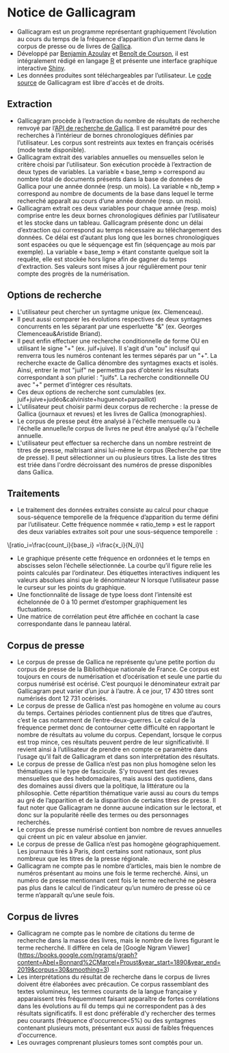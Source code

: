 # Notice de Gallicagram

- Gallicagram est un programme représentant graphiquement l’évolution au cours du temps de la fréquence d’apparition d’un terme dans le corpus de presse ou de livres de [Gallica](https://gallica.bnf.fr/). 
- Développé par [Benjamin Azoulay](https://github.com/benjyazoulay/) et [Benoît de Courson](https://regicid.github.io/), il est intégralement rédigé en langage [R](https://www.r-project.org/) et présente une interface graphique interactive [Shiny](https://shiny.rstudio.com/).
- Les données produites sont téléchargeables par l’utilisateur. Le [code source](https://github.com/regicid/gallicagram_app) de Gallicagram est libre d'accès et de droits.


## Extraction

- Gallicagram procède à l’extraction du nombre de résultats de recherche renvoyé par l’[API de recherche de Gallica](https://api.bnf.fr/fr/api-gallica-de-recherche). Il est paramétré pour des recherches à l’intérieur de bornes chronologiques définies par l’utilisateur. Les corpus sont restreints aux textes en français océrisés (mode texte disponible).
- Gallicagram extrait des variables annuelles ou mensuelles selon le critère choisi par l’utilisateur. Son exécution procède à l’extraction de deux types de variables. La variable « base_temp » correspond au nombre total de documents présents dans la base de données de Gallica pour une année donnée (resp. un mois). La variable « nb_temp » correspond au nombre de documents de la base dans lequel le terme recherché apparaît au cours d’une année donnée (resp. un mois). 
- Gallicagram extrait ces deux variables pour chaque année (resp. mois) comprise entre les deux bornes chronologiques définies par l’utilisateur et les stocke dans un tableau. Gallicagram présente donc un délai d’extraction qui correspond au temps nécessaire au téléchargement des données. Ce délai est d’autant plus long que les bornes chronologiques sont espacées ou que le séquençage est fin (séquençage au mois par exemple). La variable « base_temp » étant constante quelque soit la requête, elle est stockée hors ligne afin de gagner du temps d'extraction. Ses valeurs sont mises à jour régulièrement pour tenir compte des progrès de la numérisation.

## Options de recherche
- L'utilisateur peut chercher un syntagme unique (ex. Clemenceau).
- Il peut aussi comparer les évolutions respectives de deux syntagmes concurrents en les séparant par une esperluette "&" (ex. Georges Clemenceau&Aristide Briand).
- Il peut enfin effectuer une recherche conditionnelle de forme OU en utilisant le signe "+" (ex. juif+juive). Il s'agit d'un "ou" inclusif qui renverra tous les numéros contenant les termes séparés par un "+". La recherche exacte de Gallica dénombre des syntagmes exacts et isolés. Ainsi, entrer le mot "juif" ne permettra pas d'obtenir les résultats correspondant à son pluriel : "juifs". La recherche conditionnelle OU avec "+" permet d'intégrer ces résultats.
- Ces deux options de recherche sont cumulables (ex. juif+juive+judéo&calviniste+huguenot+parpaillot)
- L'utilisateur peut choisir parmi deux corpus de recherche : la presse de Gallica (journaux et revues) et les livres de Gallica (monographies).
- Le corpus de presse peut être analysé à l'échelle mensuelle ou à l'échelle annuelle/le corpus de livres ne peut être analysé qu'à l'échelle annuelle.
- L'utilisateur peut effectuer sa recherche dans un nombre restreint de titres de presse, maîtrisant ainsi lui-même le corpus (Recherche par titre de presse). Il peut sélectionner un ou plusieurs titres. La liste des titres est triée dans l'ordre décroissant des numéros de presse disponibles dans Gallica.

## Traitements

 - Le traitement des données extraites consiste au calcul pour chaque sous-séquence temporelle de la fréquence d’apparition du terme défini par l’utilisateur. Cette fréquence nommée « ratio_temp » est le rapport des deux variables extraites soit pour une sous-séquence temporelle  : 
<script type="text/javascript"
        src="https://cdnjs.cloudflare.com/ajax/libs/mathjax/2.7.0/MathJax.js?config=TeX-AMS_CHTML"></script>

\\[ratio_i=\frac{count_i}{base_i} =\frac{x_i}{N_i}\\]


- Le graphique présente cette fréquence en ordonnées et le temps en abscisses selon l’échelle sélectionnée. La courbe qu’il figure relie les points calculés par l’ordinateur. Des étiquettes interactives indiquent les valeurs absolues ainsi que le dénominateur N lorsque l’utilisateur passe le curseur sur les points du graphique.
- Une fonctionnalité de lissage de type loess dont l’intensité est échelonnée de 0 à 10 permet d’estomper graphiquement les fluctuations.
- Une matrice de corrélation peut être affichée en cochant la case correspondante dans le panneau latéral.

## Corpus de presse

- Le corpus de presse de Gallica ne représente qu’une petite portion du corpus de presse de la Bibliothèque nationale de France. Ce corpus est toujours en cours de numérisation et d’océrisation et seule une partie du corpus numérisé est océrisé. C’est pourquoi le dénominateur extrait par Gallicagram peut varier d’un jour à l’autre. À ce jour, 17 430 titres sont numérisés dont 12 731 océrisés.
- Le corpus de presse de Gallica n’est pas homogène en volume au cours du temps. Certaines périodes contiennent plus de titres que d’autres, c’est le cas notamment de l’entre-deux-guerres. Le calcul de la fréquence permet donc de contourner cette difficulté en rapportant le nombre de résultats au volume du corpus. Cependant, lorsque le corpus est trop mince, ces résultats peuvent perdre de leur significativité. Il revient ainsi à l’utilisateur de prendre en compte ce paramètre dans l’usage qu’il fait de Gallicagram et dans son interprétation des résultats.
- Le corpus de presse de Gallica n’est pas non plus homogène selon les thématiques ni le type de fascicule. S’y trouvent tant des revues mensuelles que des hebdomadaires, mais aussi des quotidiens, dans des domaines aussi divers que la politique, la littérature ou la philosophie. Cette répartition thématique varie aussi au cours du temps au gré de l’apparition et de la disparition de certains titres de presse. Il faut noter que Gallicagram ne donne aucune indication sur le lectorat, et donc sur la popularité réelle des termes ou des personnages recherchés.
- Le corpus de presse numérisé contient bon nombre de revues annuelles qui créent un pic en valeur absolue en janvier.
- Le corpus de presse de Gallica n’est pas homogène géographiquement. Les journaux tirés à Paris, dont certains sont nationaux, sont plus nombreux que les titres de la presse régionale.
- Gallicagram ne compte pas le nombre d’articles, mais bien le nombre de numéros présentant au moins une fois le terme recherché. Ainsi, un numéro de presse mentionnant cent fois le terme recherché ne pèsera pas plus dans le calcul de l’indicateur qu’un numéro de presse où ce terme n’apparaît qu’une seule fois.

## Corpus de livres

- Gallicagram ne compte pas le nombre de citations du terme de recherche dans la masse des livres, mais le nombre de livres figurant le terme recherché. Il diffère en cela de [Google Ngram Viewer] (https://books.google.com/ngrams/graph?content=Abel+Bonnard%2CMarcel+Proust&year_start=1890&year_end=2019&corpus=30&smoothing=3)
- Les interprétations du résultat de recherche dans le corpus de livres doivent être élaborées avec précaution. Ce corpus rassemblant des textes volumineux, les termes courants de la langue française y apparaissent très fréquemment faisant apparaître de fortes corrélations dans les évolutions au fil du temps qui ne correspondent pas à des résultats significatifs. Il est donc préférable d'y rechercher des termes peu courants (fréquence d'occurrence<5%) ou des syntagmes contenant plusieurs mots, présentant eux aussi de faibles fréquences d'occurrence.
- Les ouvrages comprenant plusieurs tomes sont comptés pour un.



